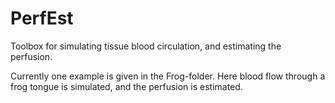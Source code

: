# PerfEst
Toolbox for simulating tissue blood circulation, and estimating the perfusion. 

Currently one example is given in the Frog-folder. Here blood flow through a frog tongue is simulated, and the perfusion is estimated. 
